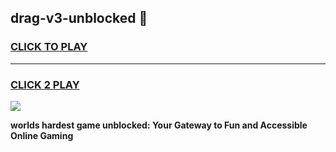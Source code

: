 
## drag-v3-unblocked 👋
<h3>
<a href="https://premium.freeplayer.one?title=drag-v3-unblocked&ref=14F">CLICK TO PLAY</a></h3>
<hr>

<h3>
<a href="https://premium.freeplayer.one?title=drag-v3-unblocked&ref=14F">CLICK 2 PLAY</a>
  
</h3>

<a href="https://premium.freeplayer.one?title=drag-v3-unblocked&ref=12F/"><img src="https://clearcache.store/games.png"></a>


**worlds hardest game unblocked: Your Gateway to Fun and Accessible Online Gaming**
